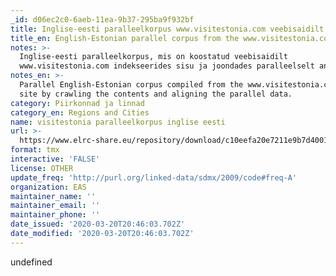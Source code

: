 ```yaml
---
_id: d06ec2c0-6aeb-11ea-9b37-295ba9f932bf
title: Inglise-eesti paralleelkorpus www.visitestonia.com veebisaidilt
title_en: English-Estonian parallel corpus from the www.visitestonia.com web site
notes: >-
  Inglise-eesti paralleelkorpus, mis on koostatud veebisaidilt
  www.visitestonia.com indekseerides sisu ja joondades paralleelselt andmeid.
notes_en: >-
  Parallel English-Estonian corpus compiled from the www.visitestonia.com web
  site by crawling the contents and aligning the parallel data.
category: Piirkonnad ja linnad
category_en: Regions and Cities
name: visitestonia paralleelkorpus inglise eesti
url: >-
  https://www.elrc-share.eu/repository/download/c10eefa20e7211e9b7d400155d0267069e1e010778124059a9f95672a4e38c32/
format: tmx
interactive: 'FALSE'
license: OTHER
update_freq: 'http://purl.org/linked-data/sdmx/2009/code#freq-A'
organization: EAS
maintainer_name: ''
maintainer_email: ''
maintainer_phone: ''
date_issued: '2020-03-20T20:46:03.702Z'
date_modified: '2020-03-20T20:46:03.702Z'
---
```

undefined
